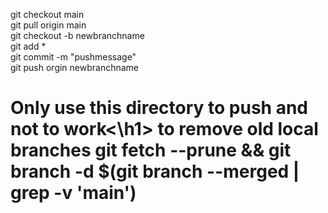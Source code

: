 git checkout main<br>
git pull origin main<br>
git checkout -b newbranchname<br>
git add *<br>
git commit -m "pushmessage"<br>
git push orgin newbranchname<br>
<h1>Only use this directory to push and not to work<\h1>
to remove old local branches
git fetch --prune && git branch -d $(git branch --merged | grep -v 'main')
